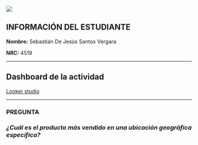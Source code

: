 ![](https://upload.wikimedia.org/wikipedia/commons/f/ff/Logo_uninorte_colombia.jpg)
## INFORMACIÓN DEL ESTUDIANTE
**Nombre:** Sebastián De Jesús Santos Vergara

**NRC:**  4519
* * *
## Dashboard de la actividad
[Looker studio](https://lookerstudio.google.com/reporting/f5434ef1-1089-40bb-b615-dac9cbb8e793)
* * *
### PREGUNTA
### _¿Cuál es el producto más vendido en una ubicación geográfica específica?_